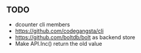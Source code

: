 
TODO
----

* dcounter cli members
* https://github.com/codegangsta/cli
* https://github.com/boltdb/bolt as backend store
* Make API.Inc() return the old value

